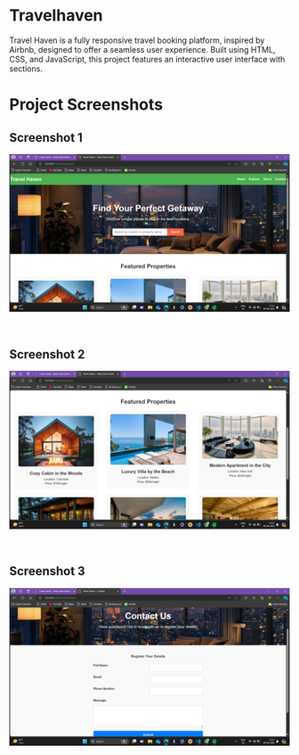 # Travelhaven
Travel Haven is a fully responsive travel booking platform, inspired by Airbnb, designed to offer a seamless user experience. Built using HTML, CSS, and JavaScript, this project features an interactive user interface with sections.
# Project Screenshots

## Screenshot 1
![Screenshot 220](images/Screenshot%20(220).png)

&nbsp; <!-- This adds a space between the images -->

## Screenshot 2
![Screenshot 221](images/Screenshot%20(221).png)

&nbsp;

## Screenshot 3
![Screenshot 223](images/Screenshot%20(223).png)

&nbsp;


